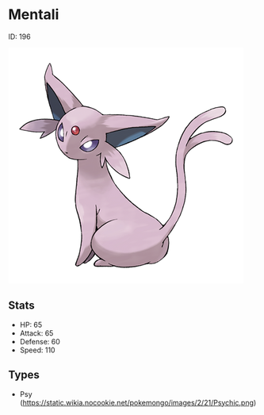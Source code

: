 # Mentali


ID: 196

![](https://raw.githubusercontent.com/PokeAPI/sprites/master/sprites/pokemon/other/official-artwork/196.png "Mentali")

## Stats


 - HP: 65
 - Attack: 65
 - Defense: 60
 - Speed: 110

## Types


 - Psy (https://static.wikia.nocookie.net/pokemongo/images/2/21/Psychic.png)
